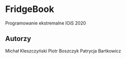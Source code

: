 # FridgeBook
Programowanie ekstremalne
IOiS 2020

## Autorzy
Michał Kleszczyński
Piotr Boszczyk
Patrycja Bartkowicz
